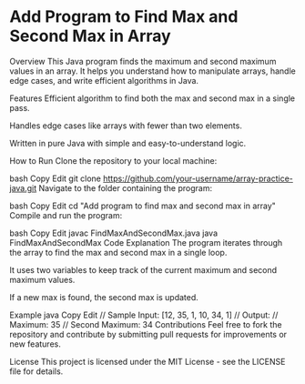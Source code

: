 # Add Program to Find Max and Second Max in Array

Overview
This Java program finds the maximum and second maximum values in an array. It helps you understand how to manipulate arrays, handle edge cases, and write efficient algorithms in Java.

Features
Efficient algorithm to find both the max and second max in a single pass.

Handles edge cases like arrays with fewer than two elements.

Written in pure Java with simple and easy-to-understand logic.

How to Run
Clone the repository to your local machine:

bash
Copy
Edit
git clone https://github.com/your-username/array-practice-java.git
Navigate to the folder containing the program:

bash
Copy
Edit
cd "Add program to find max and second max in array"
Compile and run the program:

bash
Copy
Edit
javac FindMaxAndSecondMax.java
java FindMaxAndSecondMax
Code Explanation
The program iterates through the array to find the max and second max in a single loop.

It uses two variables to keep track of the current maximum and second maximum values.

If a new max is found, the second max is updated.

Example
java
Copy
Edit
// Sample Input: [12, 35, 1, 10, 34, 1]
// Output:
// Maximum: 35
// Second Maximum: 34
Contributions
Feel free to fork the repository and contribute by submitting pull requests for improvements or new features.

License
This project is licensed under the MIT License - see the LICENSE file for details.
